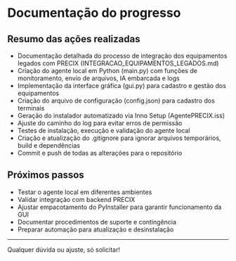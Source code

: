 # Documentação do progresso

## Resumo das ações realizadas

- Documentação detalhada do processo de integração dos equipamentos legados com PRECIX (INTEGRACAO_EQUIPAMENTOS_LEGADOS.md)
- Criação do agente local em Python (main.py) com funções de monitoramento, envio de arquivos, IA embarcada e logs
- Implementação da interface gráfica (gui.py) para cadastro e gestão dos equipamentos
- Criação do arquivo de configuração (config.json) para cadastro dos terminais
- Geração do instalador automatizado via Inno Setup (AgentePRECIX.iss)
- Ajuste do caminho do log para evitar erros de permissão
- Testes de instalação, execução e validação do agente local
- Criação e atualização do .gitignore para ignorar arquivos temporários, build e dependências
- Commit e push de todas as alterações para o repositório

## Próximos passos
- Testar o agente local em diferentes ambientes
- Validar integração com backend PRECIX
- Ajustar empacotamento do PyInstaller para garantir funcionamento da GUI
- Documentar procedimentos de suporte e contingência
- Preparar automação para atualização e desinstalação

---

Qualquer dúvida ou ajuste, só solicitar!
